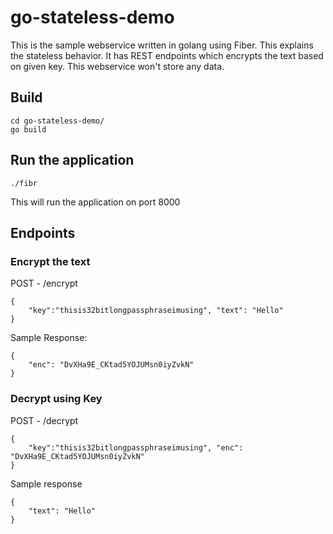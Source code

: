# go-stateless-demo
This is the sample webservice written in golang using Fiber. This explains the stateless behavior. It has REST endpoints which encrypts the text based on given key. This webservice won't store any data.

## Build 

```
cd go-stateless-demo/
go build

```

## Run the application
```
./fibr
```

This will run the application on port 8000

## Endpoints

### Encrypt the text

POST - /encrypt

```
{
    "key":"thisis32bitlongpassphraseimusing", "text": "Hello"
}
```

Sample Response:

```
{
    "enc": "DvXHa9E_CKtad5YOJUMsn0iyZvkN"
}
```

### Decrypt using Key

POST - /decrypt

```
{
    "key":"thisis32bitlongpassphraseimusing", "enc": "DvXHa9E_CKtad5YOJUMsn0iyZvkN"
}
```

Sample response
```
{
    "text": "Hello"
}
```
